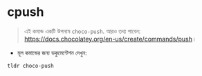 # cpush

> এই কমান্ড একটি উপনাম `choco-push`.
> আরও তথ্য পাবেন: <https://docs.chocolatey.org/en-us/create/commands/push>।

- মূল কমান্ডের জন্য ডকুমেন্টেশন দেখুন:

`tldr choco-push`
